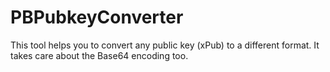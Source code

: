 # PBPubkeyConverter
This tool helps you to convert any public key (xPub) to a different format. It takes care about the Base64 encoding too.
